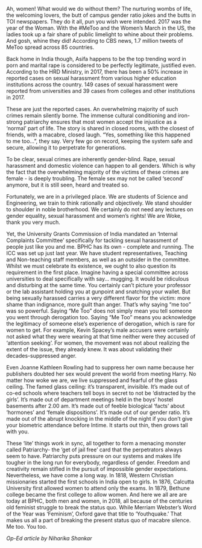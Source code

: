 <!-- TITLE: Certainly Not You Too! -->
<!-- SUBTITLE: Feminism and Sexual Harassment on Campuses -->

Ah, women! What would we do without them? The nurturing wombs of life, the welcoming lovers, the butt of campus gender ratio jokes and the butts in TOI newspapers. They do it all, pun you wish were intended. 2017 was the year of the Woman. With the #MeToo and the Women’s March in the US, the ladies took up a fair share of public limelight to whine about their problems. And gosh, whine they did! According to CBS news, 1.7 million tweets of MeToo spread across 85 countries. 

Back home in India though, Asifa happens to be the top trending word in porn and marital rape is considered to be perfectly legitimate, justified even. According to the HRD Ministry, in 2017, there has been a 50% increase in reported cases on sexual harassment from various higher education institutions across the country. 149 cases of sexual harassment were reported from universities and 39 cases from colleges and other institutions in 2017.

These are just the reported cases. An overwhelming majority of such crimes remain silently borne. The immense cultural conditioning and iron-strong patriarchy ensures that most women accept the injustice as a ‘normal’ part of life. The story is shared in closed rooms, with the closest of friends, with a macabre, closed laugh. “Yes, something like this happened to me too…”, they say. Very few go on record, keeping the system safe and secure, allowing it to perpetrate for generations.  

To be clear, sexual crimes are inherently gender-blind. Rape, sexual harassment and domestic violence can happen to all genders. Which is why the fact that the overwhelming majority of the victims of these crimes are female - is deeply troubling. The female sex may not be called ‘second’ anymore, but it is still seen, heard and treated so. 

Fortunately, we are in a privileged place. We are students of Science and Engineering, we train to think rationally and objectively. We stand shoulder to shoulder in noble brotherhood. We certainly do not need any lectures on gender equality, sexual harassment and women’s rights! We are Woke, thank you very much.

Yet, the University Grants Commission of India mandated an ‘Internal Complaints Committee’ specifically for tackling sexual harassment of people just like you and me. BPHC has its own - complete and running. The ICC was set up just last year. We have student representatives, Teaching and Non-teaching staff members, as well as an outsider in the committee. Whilst we must celebrate its existence, we ought to also question its requirement in the first place. Imagine having a special committee across universities to deal specifically with say... mugging. It would be ridiculous and disturbing at the same time. You certainly can’t picture your professor or the lab assistant holding you at gunpoint and snatching your wallet. 
But being sexually harassed carries a very different flavor for the victim: more shame than indignance, more guilt than anger. That’s why saying “me too” was so powerful. Saying “Me Too” does not simply mean you tell someone you went through derogation too. Saying “Me Too” means you acknowledge the legitimacy of someone else’s experience of derogation, which is rare for women to get. For example, Kevin Spacey’s male accusers were certainly not asked what they were wearing at that time neither were they accused of ‘attention seeking’. For women, the movement was not about realizing the extent of the issue, they already knew. It was about validating their decades-suppressed anger.

Even Joanne Kathleen Rowling had to suppress her own name because her publishers doubted her sex would prevent the world from meeting Harry. No matter how woke we are, we live suppressed and fearful of the glass ceiling. The famed glass ceiling: it’s transparent, invisible. It’s made out of co-ed schools where teachers tell boys in secret to not be ‘distracted by the girls’. It’s made out of department meetings held in the boys’ hostel basements after 2.00 am. It’s made out of feeble biological ‘facts’ about ‘hormones’ and ‘female dispositions’. It’s made out of our gender ratio. It’s made out of the abrupt knocking in the middle of the night if you don’t give your biometric attendance before Intime. It starts out thin, then grows tall with you. 

These ‘lite’ things work in sync, all together to form a menacing monster called Patriarchy- the ‘get of jail free’ card that the perpetrators always seem to have. Patriarchy puts pressure on our systems and makes life tougher in the long run for everybody, regardless of gender. Freedom and creativity remain stifled in the pursuit of impossible gender expectations. Nevertheless, we have come a long way. In 1818, Western Christian missionaries started the first schools in India open to girls. In 1876, Calcutta University first allowed women to attend only the exams. In 1879, Bethune college became the first college to allow women. And here we all are are today at BPHC, both men and women, in 2018, all because of the centuries old feminist struggle to break the status quo.  While Merriam Webster’s Word of the Year was ‘Feminism’, Oxford gave that title to ‘Youthquake.’ That makes us all a part of breaking the present status quo of macabre silence. Me too. You too.

*Op-Ed article by Niharika Shankar*
